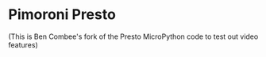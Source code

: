 # Pimoroni Presto

(This is Ben Combee's fork of the Presto MicroPython code to test out video features)
